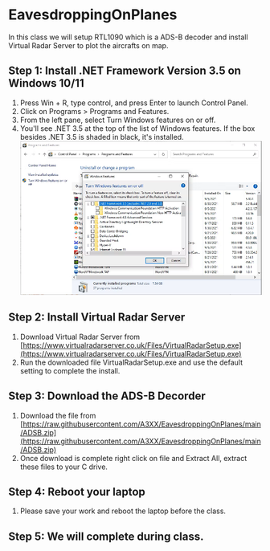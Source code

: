 # EavesdroppingOnPlanes
In this class we will setup RTL1090 which is a ADS-B decoder and install Virtual Radar Server to plot the aircrafts on map. 

## Step 1: Install .NET Framework Version 3.5 on Windows 10/11

1. Press Win + R, type control, and press Enter to launch Control Panel.
2. Click on Programs > Programs and Features.
3. From the left pane, select Turn Windows features on or off.
4. You'll see .NET 3.5 at the top of the list of Windows features. If the box besides .NET 3.5 is shaded in black, it's installed.
![step1](https://raw.githubusercontent.com/A3XX/EavesdroppingOnPlanes/main/img/dotnet.png)

## Step 2: Install Virtual Radar Server
1. Download Virtual Radar Server from [https://www.virtualradarserver.co.uk/Files/VirtualRadarSetup.exe](https://www.virtualradarserver.co.uk/Files/VirtualRadarSetup.exe) 
2. Run the downloaded file VirtualRadarSetup.exe and use the default setting to complete the install. 

## Step 3: Download the ADS-B Decorder 
1. Download the file from [https://raw.githubusercontent.com/A3XX/EavesdroppingOnPlanes/main/ADSB.zip](https://raw.githubusercontent.com/A3XX/EavesdroppingOnPlanes/main/ADSB.zip) 
2. Once download is complete right click on file and Extract All, extract these files to your C drive. 

## Step 4: Reboot your laptop
1. Please save your work and reboot the laptop before the class. 

## Step 5: We will complete during class.
